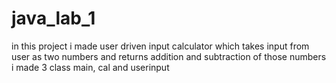 # java_lab_1
in this project i made user driven input calculator which takes input from user as two numbers and returns addition and subtraction of those numbers i made 3 class main, cal and userinput
